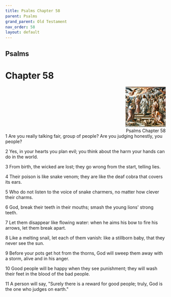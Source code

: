 ```yaml
---
title: Psalms Chapter 58
parent: Psalms
grand_parent: Old Testament
nav_order: 58
layout: default
---
```


## Psalms

# Chapter 58

<div style="clear: both; text-align: right;">
    <img src="/assets/Image/Psalms/500/58.jpg" alt="Psalms Chapter 58" class="chapter-image" style="max-width: 25%; height: auto;"/>
    <figcaption style="font-size: 14px;">Psalms Chapter 58</figcaption>
</div>
1 Are you really talking fair, group of people? Are you judging honestly, you people?

2 Yes, in your hearts you plan evil; you think about the harm your hands can do in the world.

3 From birth, the wicked are lost; they go wrong from the start, telling lies.

4 Their poison is like snake venom; they are like the deaf cobra that covers its ears.

5 Who do not listen to the voice of snake charmers, no matter how clever their charms.

6 God, break their teeth in their mouths; smash the young lions' strong teeth.

7 Let them disappear like flowing water: when he aims his bow to fire his arrows, let them break apart.

8 Like a melting snail, let each of them vanish: like a stillborn baby, that they never see the sun.

9 Before your pots get hot from the thorns, God will sweep them away with a storm, alive and in his anger.

10 Good people will be happy when they see punishment; they will wash their feet in the blood of the bad people.

11 A person will say, "Surely there is a reward for good people; truly, God is the one who judges on earth."


